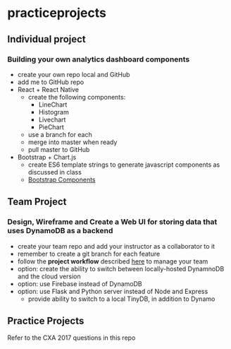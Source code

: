 # practiceprojects

## Individual project
### Building your own analytics dashboard components
  * create your own repo local and GitHub
  * add me to GitHub repo
  * React + React Native
    * create the following components:
      * LineChart
      * Histogram
      * Livechart
      * PieChart
    * use a branch for each
    * merge into master when ready
    * pull master to GitHub 
  * Bootstrap + Chart.js
    * create ES6 template strings to generate javascript components as discussed in class
    * [Bootstrap Components](https://getbootstrap.com/docs/4.0/components/buttons/)

## Team Project
### Design, Wireframe and Create a Web UI for storing data that uses  DynamoDB as a backend
  * create your team repo and add your instructor as a collaborator to it
  * remember to create a git branch for each feature
  * follow the **project workflow** described [here](https://github.com/SGCodeCampusRepo/projectflow) to manage your team 
  * option: create the ability to switch between locally-hosted DynamnoDB and the cloud version
  * option: use Firebase instead of DynamoDB
  * option: use Flask and Python server instead of Node and Express
    * provide ability to switch to a local TinyDB, in addition to Dynamo

## Practice Projects
Refer to the CXA 2017 questions in this repo